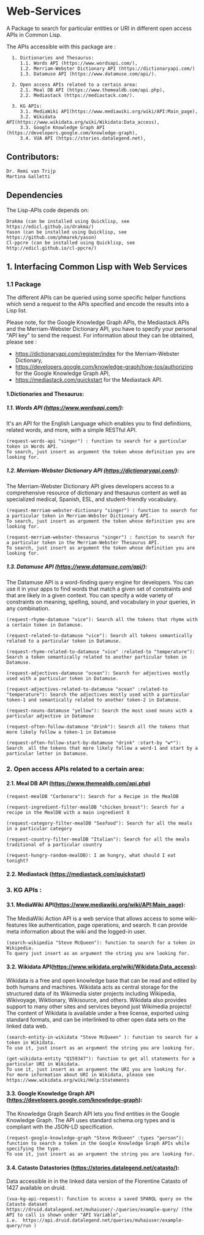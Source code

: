 # Web-Services

A Package to search for particular entities or URI in different open access APIs in Common Lisp. 

The APIs accessible with this package are : 

      1. Dictionaries and Thesaurus:
         1.1. Words API (https://www.wordsapi.com/),
         1.2. Merriam-Webster Dictionary API (https://dictionaryapi.com/)
         1.3. Datamuse API (https://www.datamuse.com/api/).
         
      2. Open access APIs related to a certain area: 
         2.1. Meal DB API (https://www.themealdb.com/api.php),
         2.2. Mediastack (https://mediastack.com/).
         
      3. KG APIs: 
         3.1. MediaWiki API(https://www.mediawiki.org/wiki/API:Main_page), 
         3.2. Wikidata API(https://www.wikidata.org/wiki/Wikidata:Data_access),
         3.3. Google Knowledge Graph API (https://developers.google.com/knowledge-graph), 
         3.4. VUA API (https://stories.datalegend.net), 
       
## Contributors:

    Dr. Remi van Trijp
    Martina Galletti
    
## Dependencies

The Lisp-APIs code depends on:

    Drakma (can be installed using Quicklisp, see https://edicl.github.io/drakma/)
    Yason (can be installed using Quicklisp, see https://github.com/phmarek/yason)
    Cl-ppcre (can be installed using Quicklisp, see http://edicl.github.io/cl-ppcre/)

## 1. Interfacing Common Lisp with Web Services

### 1.1 Package

The different APIs can be queried using some specific helper functions which send a request to the APIs specified and encode the results into a Lisp list. 

Please note, for the Google Knowledge Graph APIs, the Mediastack APIs and the Merriam-Webster Dictionary API, you have to specify your personal "API key" to send the request. For information about they can be obtained, please see : 

- https://dictionaryapi.com/register/index for the Merriam-Webster Dictionary,
- https://developers.google.com/knowledge-graph/how-tos/authorizing for the Google Knowledge Graph API,
- https://mediastack.com/quickstart for the Mediastack API.

#### 1.Dictionaries and Thesaurus:

#####  1.1. Words API (https://www.wordsapi.com/): 

It's an API for the English Language which enables you to find definitions, related words, and more, with a simple RESTful API. 

    (request-words-api "singer") : function to search for a particular token in Words API. 
    To search, just insert as argument the token whose definition you are looking for. 
 
##### 1.2. Merriam-Webster Dictionary API (https://dictionaryapi.com/):   

The Merriam-Webster Dictionary API gives developers access to a comprehensive resource of dictionary and thesaurus content as well as specialized medical, Spanish, ESL, and student-friendly vocabulary. 

    (request-merriam-webster-dictionary "singer") : function to search for a particular token in Merriam-Webster Dictionary API. 
    To search, just insert as argument the token whose definition you are looking for. 
    
    (request-merriam-webster-thesaurus "singer") : function to search for a particular token in the Merriam-Webster Thesaurus API. 
    To search, just insert as argument the token whose definition you are looking for. 
    
##### 1.3. Datamuse API (https://www.datamuse.com/api/):
 
The Datamuse API is a word-finding query engine for developers. You can use it in your apps to find words that match a given set of constraints and that are likely in a given context. You can specify a wide variety of constraints on meaning, spelling, sound, and vocabulary in your queries, in any combination. 

    (request-rhyme-datamuse "vice"): Search all the tokens that rhyme with a certain token in Datamuse.
    
    (request-related-to-datamuse "vice"): Search all tokens semantically related to a particular token in Datamuse.
    
    (request-rhyme-related-to-datamuse "vice" :related-to "temperature"): Search a token semantically related to another particular token in Datamuse.
    
    (request-adjectives-datamuse "ocean"): Search for adjectives mostly used with a particular token in Datamuse.
    
    (request-adjectives-related-to-datamuse "ocean" :related-to "temperature"): Search the adjectives mostly used with a particular token-1 and semantically related to another token-2 in Datamuse.
    
    (request-nouns-datamuse "yellow"): Search the most used nouns with a particular adjective in Datamuse
    
    (request-often-follow-datamuse "drink"): Search all the tokens that more likely follow a token-1 in Datamuse
    
    (request-often-follow-start-by-datamuse "drink" :start-by "w*"): Search  all the tokens that more likely follow a word-1 and start by a particular letter in Datamuse.

### 2. Open access APIs related to a certain area: 

#### 2.1. Meal DB API (https://www.themealdb.com/api.php)

    (request-mealDB "Carbonara"): Search for a Recipe in the MealDB
    
    (request-ingredient-filter-mealDB "chicken_breast"): Search for a recipe in the MealDB with a main ingredient X
    
    (request-category-filter-mealDB "Seafood"): Search for all the meals in a particular category
    
    (request-country-filter-mealDB "Italian"): Search for all the meals traditional of a particular country
    
    (request-hungry-random-mealDB): I am hungry, what should I eat tonight?
    
#### 2.2. Mediastack (https://mediastack.com/quickstart)


### 3. KG APIs :

#### 3.1. MediaWiki API(https://www.mediawiki.org/wiki/API:Main_page): 

The MediaWiki Action API is a web service that allows access to some wiki-features like authentication, page operations, and search. It can provide meta information about the wiki and the logged-in user. 

    (search-wikipedia "Steve McQueen"): function to search for a token in Wikipedia. 
    To query just insert as an argument the string you are looking for. 
 
#### 3.2. Wikidata API(https://www.wikidata.org/wiki/Wikidata:Data_access):

Wikidata is a free and open knowledge base that can be read and edited by both humans and machines. Wikidata acts as central storage for the structured data of its Wikimedia sister projects including Wikipedia, Wikivoyage, Wiktionary, Wikisource, and others. Wikidata also provides support to many other sites and services beyond just Wikimedia projects! The content of Wikidata is available under a free license, exported using standard formats, and can be interlinked to other open data sets on the linked data web.

    (search-entity-in-wikidata "Steve McQueen" ): function to search for a token in Wikidata. 
    To use it, just insert as an argument the string you are looking for. 
    
    (get-wikidata-entity "Q159347"): function to get all statements for a particular URI in Wikidata. 
    To use it, just insert as an argument the URI you are looking for. 
    For more information about URI in Wikidata, please see https://www.wikidata.org/wiki/Help:Statements 
    
#### 3.3. Google Knowledge Graph API (https://developers.google.com/knowledge-graph): 
 
The Knowledge Graph Search API lets you find entities in the Google Knowledge Graph. The API uses standard schema.org types and is compliant with the JSON-LD specification.
 
    (request-google-knowledge-graph "Steve McQueen" :types "person"): function to search a token in the Google Knowledge Graph APIs while specifying the type. 
    To use it, just insert as an argument the string you are looking for.

#### 3.4. Catasto Datastories (https://stories.datalegend.net/catasto/): 

Data accessible in in the linked data version of the Florentine Catasto of 1427 available on druid. 

    (vua-kg-api-request): function to access a saved SPARQL query on the Catasto dataset 
    https://druid.datalegend.net/muhaiuser/-/queries/example-query/ (the API to call is shown under "API Variable", 
    i.e.  https://api.druid.datalegend.net/queries/muhaiuser/example-query/run )
   
